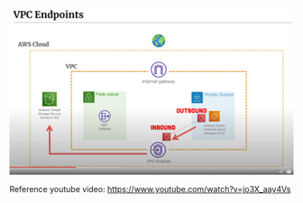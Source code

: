![](Images/Pasted%20image%2020231105053322.png)

Reference youtube video: https://www.youtube.com/watch?v=jo3X_aay4Vs